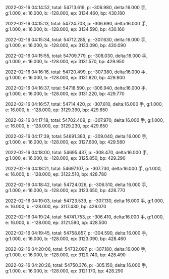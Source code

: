 2022-02-16 04:14:52, total: 54713.619, p: -306.980, delta:16.000 手, g:1.000, e: 16.000, b: -128.000, ep: 3134.460, bp: 430.180

2022-02-16 04:15:13, total: 54724.703, p: -306.690, delta:16.000 手, g:1.000, e: 16.000, b: -128.000, ep: 3134.590, bp: 430.160

2022-02-16 04:15:34, total: 54712.285, p: -307.630, delta:16.000 手, g:1.000, e: 16.000, b: -128.000, ep: 3133.090, bp: 430.090

2022-02-16 04:15:55, total: 54709.779, p: -308.030, delta:16.000 手, g:1.000, e: 16.000, b: -128.000, ep: 3131.570, bp: 429.950

2022-02-16 04:16:16, total: 54720.499, p: -307.380, delta:16.000 手, g:1.000, e: 16.000, b: -128.000, ep: 3131.820, bp: 429.900

2022-02-16 04:16:37, total: 54718.590, p: -306.940, delta:16.000 手, g:1.000, e: 16.000, b: -128.000, ep: 3131.220, bp: 429.770

2022-02-16 04:16:57, total: 54714.420, p: -307.810, delta:16.000 手, g:1.000, e: 16.000, b: -128.000, ep: 3129.390, bp: 429.650

2022-02-16 04:17:18, total: 54702.409, p: -307.970, delta:16.000 手, g:1.000, e: 16.000, b: -128.000, ep: 3129.230, bp: 429.650

2022-02-16 04:17:39, total: 54691.383, p: -309.040, delta:16.000 手, g:1.000, e: 16.000, b: -128.000, ep: 3127.600, bp: 429.580

2022-02-16 04:18:00, total: 54695.437, p: -308.470, delta:16.000 手, g:1.000, e: 16.000, b: -128.000, ep: 3125.850, bp: 429.290

2022-02-16 04:18:21, total: 54697.107, p: -307.730, delta:16.000 手, g:1.000, e: 16.000, b: -128.000, ep: 3122.510, bp: 428.780

2022-02-16 04:18:42, total: 54724.026, p: -306.510, delta:16.000 手, g:1.000, e: 16.000, b: -128.000, ep: 3123.650, bp: 428.770

2022-02-16 04:19:03, total: 54723.539, p: -307.130, delta:16.000 手, g:1.000, e: 16.000, b: -128.000, ep: 3117.430, bp: 428.070

2022-02-16 04:19:24, total: 54741.753, p: -306.410, delta:16.000 手, g:1.000, e: 16.000, b: -128.000, ep: 3121.590, bp: 428.500

2022-02-16 04:19:45, total: 54758.857, p: -304.590, delta:16.000 手, g:1.000, e: 16.000, b: -128.000, ep: 3123.090, bp: 428.460

2022-02-16 04:20:06, total: 54732.097, p: -307.180, delta:16.000 手, g:1.000, e: 16.000, b: -128.000, ep: 3120.740, bp: 428.490

2022-02-16 04:20:26, total: 54750.376, p: -305.150, delta:16.000 手, g:1.000, e: 16.000, b: -128.000, ep: 3121.170, bp: 428.290